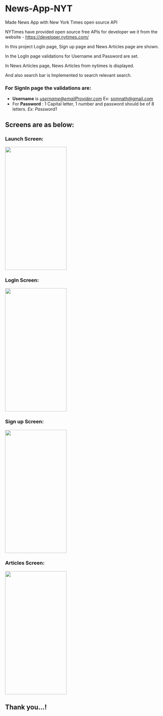 # News-App-NYT
Made News App with New York Times open source API

NYTimes have provided open source free APIs for developer we it from the website - https://developer.nytimes.com/

In this project LogIn page, Sign up page and News Articles page are shown.

In the LogIn page validations for Username and Password are set.

In News Articles page, News Articles from nytimes is displayed.

And also search bar is Implemented to search relevant search.

### For SignIn page the validations are:

- **Username** is  *username@emailProvider.com*   Ex: somnath@gmail.com
- For **Password** : 1 Capital letter, 1 number and password should be of 8 letters. *Ex: Password1*

## Screens are as below: 

### Launch Screen:

<img src="https://user-images.githubusercontent.com/88436267/180456729-cc3e4f11-d88a-4869-ba1c-79a3bf817eb0.png" width="200" height="400">


### LogIn Screen:

<img src="https://user-images.githubusercontent.com/88436267/180457273-f47d5f65-a582-4a43-982e-c1065ae0d077.png" width="200" height="400"> 

### Sign up Screen:

<img src="https://user-images.githubusercontent.com/88436267/180457598-bc7b8017-2d11-436a-a297-e6532010bcec.png" width="200" height="400">

### Articles Screen:

<img src="https://user-images.githubusercontent.com/88436267/180458129-be968af7-ee41-4dd0-9cb3-060e027313be.png" width="200" height="400">

## Thank you...!
